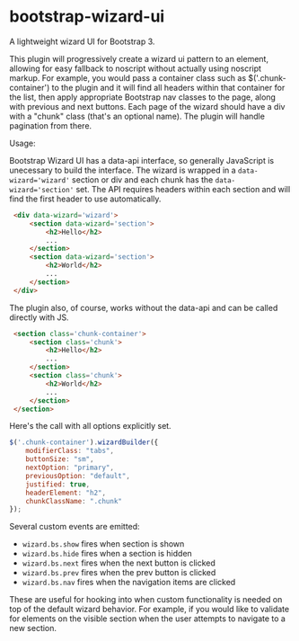 bootstrap-wizard-ui
==================

A lightweight wizard UI for Bootstrap 3.


This plugin will progressively create a wizard ui pattern to an element, allowing for easy fallback to noscript without actually using noscript markup. For example, you would pass a container class such as $('.chunk-container') to the plugin and it will find all headers within that container for the list, then apply appropriate Bootstrap nav classes to the page, along with previous and next buttons. Each page of the wizard should have a div with a "chunk" class (that's an optional name). The plugin will handle pagination from there.

 Usage:

Bootstrap Wizard UI has a data-api interface, so generally JavaScript is unecessary to build the interface. The wizard is wrapped in a `data-wizard='wizard'` section or div and each chunk has the `data-wizard='section'` set. The API requires headers within each section and will find the first header to use automatically.

 ```html
  <div data-wizard='wizard'>
      <section data-wizard='section'>
          <h2>Hello</h2>
          ...
      </section>
      <section data-wizard='section'>
          <h2>World</h2>
          ...
      </section>
  </div>
```

The plugin also, of course, works without the data-api and can be called directly with JS.

 ```html
  <section class='chunk-container'>
      <section class='chunk'>
          <h2>Hello</h2>
          ...
      </section>
      <section class='chunk'>
          <h2>World</h2>
          ...
      </section>
  </section>
```
Here's the call with all options explicitly set.

```javascript
$('.chunk-container').wizardBuilder({
    modifierClass: "tabs",
    buttonSize: "sm",
    nextOption: "primary",
    previousOption: "default",
    justified: true,
    headerElement: "h2",
    chunkClassName: ".chunk"
});
```
Several custom events are emitted:

- `wizard.bs.show` fires when section is shown
- `wizard.bs.hide` fires when a section is hidden
- `wizard.bs.next` fires when the next button is clicked
- `wizard.bs.prev` fires when the prev button is clicked
- `wizard.bs.nav` fires when the navigation items are clicked

These are useful for hooking into when custom functionality is needed on top of the default wizard behavior. For example, if you would like to validate for elements on the visible section when the user attempts to navigate to a new section.
